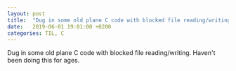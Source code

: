 ```yaml
---
layout: post
title:  "Dug in some old plane C code with blocked file reading/writing"
date:   2019-06-01 19:01:00 +0200
categories: TIL, C
---
```

Dug in some old plane C code with blocked file reading/writing. Haven't been doing this for ages.
